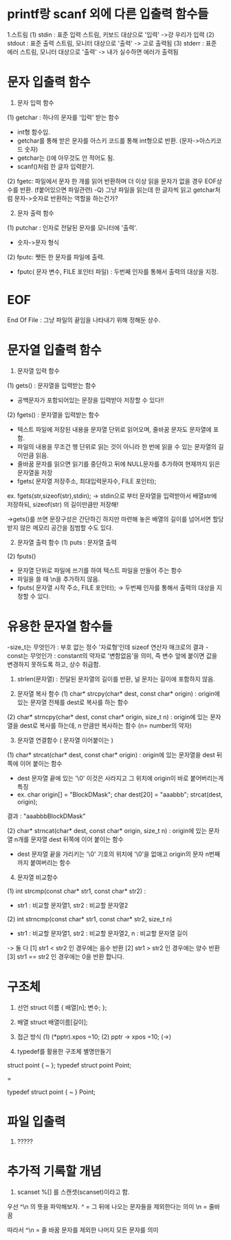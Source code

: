# printf랑 scanf 외에 다른 입출력 함수들
1.스트림
(1) stdin : 표준 입력 스트림, 키보드 대상으로 '입력' ->걍 우리가 입력
(2) stdout : 표준 출력 스트림, 모니터 대상으로 '출력' -> 고로 출력됨
(3) stderr : 표준 에러 스트림, 모니터 대상으로 '출력' -> 내가 실수하면 에러가 출력됨

# 문자 입출력 함수
1. 문자 입력 함수

(1) getchar : 하나의 문자를 '입력' 받는 함수
- int형 함수임.
- getchar를 통해 받은 문자를 아스키 코드를 통해 int형으로 반환. (문자->아스키코드 숫자)
- getchar는 ()에 아무것도 안 적어도 됨. 
- scanf()처럼 한 글자 입력핟기.


(2) fgetc: 파일에서 문자 한 개를 읽어 반환하며 더 이상 읽을 문자가 없을 경우 EOF상수를 반환. (f붙어있으면 파일관련)
-Q) 그냥 파일을 읽는데 한 글자씩 읽고 getchar처럼 문자->숫자로 반환하는 역할을 하는건가?

2. 문자 출력 함수

(1) putchar : 인자로 전달된 문자를 모니터에 '출력'.
- 숫자->문자 형식

(2) fputc: 쨋든 한 문자를 파일에 출력.
- fputc( 문자 변수, FILE 포인터 파일) : 두번째 인자를 통해서 출력의 대상을 지정.

# EOF
End Of File : 그냥 파일의 끝임을 나타내기 위해 정해둔 상수.

# 문자열 입출력 함수
1. 문자열 입력 함수

(1) gets() : 문자열을 입력받는 함수
- 공백문자가 포함되어있는 문장을 입력받아 저장할 수 있다!!

(2) fgets() : 문자열을 입력받는 함수
- 텍스트 파일에 저장된 내용을 문자열 단위로 읽어오며, 줄바꿈 문자도 문자열에 포함.
- 파일의 내용을 무조건 행 단위로 읽는 것이 아니라 한 번에 읽을 수 있는 문자열의 길이만큼 읽음.
- 줄바꿈 문자를 읽으면 읽기를 중단하고 뒤에 NULL문자를 추가하여 현재까지 읽은 문자열을 저장
- fgets( 문자열 저장주소, 최대입력문자수, FILE 포인터);

ex. fgets(str,sizeof(str),stdin);
-> stdin으로 부터 문자열을 입력받아서 배열str에 저장하되, sizeof(str) 의 길이만큼만 저장해!

->gets()를 쓰면 문장구성은 간단하긴 하지만 마련해 놓은 배열의 길이를 넘어서면 할당 받지 않은 메모리 공간을 침범할 수도 있다.

2. 문자열 출력 함수
(1) puts : 문자열 출력

(2) fputs()
- 문자열 단위로 파일에 쓰기를 하여 텍스트 파일을 만들어 주는 함수
- 파일을 쓸 때 \n을 추가하지 않음.
- fputs( 문자열 시작 주소, FILE 포인터);
-> 두번째 인자를 통해서 출력의 대상을 지정할 수 있다.

# 유용한 문자열 함수들
-size_t는 무엇인가 : 부호 없는 정수 '자료형'인데 sizeof 연산자 매크로의 결과
-const는 무엇인가 : constant의 약자로 '변함없음'을 의미, 즉 변수 앞에 붙이면 값을 변경하지 못하도록 하고, 상수 취급함.

1. strlen(문자열) : 전달된 문자열의 길이를 반환, 널 문자는 길이에 포함하지 않음.


2. 문자열 복사 함수
(1) char* strcpy(char* dest, const char* origin) : origin에 있는 문자열 전체를 dest로 복사를 하는 함수

(2) char* strncpy(char* dest, const char* origin, size_t n) : origin에 있는 문자열을 dest로 복사를 하는데, n 만큼만 복사하는 함수 (n= number의 약자)


3. 문자열 연결함수 ( 문자열 이어붙이는 )

(1) char* strcat(char* dest, const char* origin) : origin에 있는 문자열을 dest 뒤쪽에 이어 붙이는 함수
- dest 문자열 끝에 있는 '\0' 이것은 사라지고 그 위치에 origin이 바로 붙어버리는게 특징
- ex. 
char origin[] = "BlockDMask";
char dest[20] = "aaabbb";
strcat(dest, origin);

결과 : "aaabbbBlockDMask"

(2) char* strncat(char* dest, const char* origin, size_t n) : origin에 있는 문자열 n개를 문자열 dest 뒤쪽에 이어 붙이는 함수
- dest 문자열 끝을 가리키는 '\0' 기호의 위치에 '\0'을 없애고 origin의 문자 n번째 까지 붙여버리는 함수


4. 문자열 비교함수

(1) int strcmp(const char* str1, const char* str2) : 
- str1 : 비교할 문자열1, str2 : 비교할 문자열2

(2) int strncmp(const char* str1, const char* str2, size_t n)
- str1 : 비교할 문자열1, str2 : 비교할 문자열2, n : 비교할 문자열 길이  

-> 둘 다
[1] str1 < str2 인 경우에는 음수 반환
[2] str1 > str2 인 경우에는 양수 반환
[3] str1 == str2 인 경우에는 0을 반환 합니다.


# 구조체
1. 선언
struct 이름 {
    배열[n];
    변수;
};

2. 배열
struct 배열이름[길이];

3. 접근 방식
(1) (*pptr).xpos =10;
(2) pptr -> xpos =10; (->)

4. typedef를 활용한 구조체 별명만들기

struct point {
    ~
};
typedef struct point Point;

=

typedef struct point {
    ~
} Point;

# 파일 입출력
1. ?????



# 추가적 기록할 개념
1. scanset
%[] 를 스캔셋(scanset)이라고 함.

우선 ^\n 의 뜻을 파악해보자.
^ = 그 뒤에 나오는 문자들을 제외한다는 의미
\n = 줄바꿈

 따라서 ^\n = 줄 바꿈 문자를 제외한 나머지 모든 문자를 의미